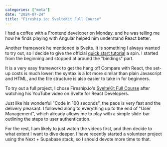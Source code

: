 ```yaml
---
categories: ["meta"]
date: "2024-07-24"
title: "Fireship.io: SvelteKit Full Course"
---
```


I had a coffee with a Frontend developer on Monday, and he was telling me how he finds playing with Angular helped him understand React better. 

Another framework he mentioned is Svelte.  It is something I always wanted to try out, so I decide to give the official [quick start tutorial](https://learn.svelte.dev/tutorial/welcome-to-svelte) a spin.  I started from the beginning and stopped at around the "bindings" part.

It is a very easy framework to get the hang of!  Compare with React, the set-up costs is much lower: the syntax is a lot more similar than plain Javascript and HTML, and the file structure is also easier to take in for beginners.  

To try out a full project, I chose Fireship.io's [SvelteKit Full Course](https://fireship.io/courses/sveltekit/) after watching his YouTube video on Svelte for React Developers.

Just like his wonderful "Code in 100 seconds", the pace is very fast and the delivery pleasant.  I followed along to everything up to the end of "User Management", which already allows me to play with a simple slide-bar outlining the steps to user authentication.

For the rest, I am likely to just watch the videos first, and then decide to what extent I want to dive deeper.  I have recently started a volunteer project using the Next + Supabase stack, so I should devote more time to that. 